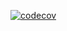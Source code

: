 [![codecov](https://codecov.io/gh/hejsekvojtech/STIN-payment-system/graph/badge.svg?token=GL3OPT3OL0)](https://codecov.io/gh/hejsekvojtech/STIN-payment-system)